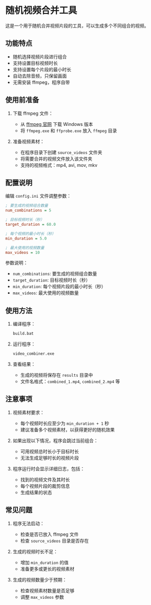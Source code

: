 # 随机视频合并工具

这是一个用于随机合并视频片段的工具，可以生成多个不同组合的视频。

## 功能特点

- 随机选择视频片段进行组合
- 支持设置目标视频时长
- 支持设置每个片段的最小时长
- 自动去除音频，只保留画面
- 无需安装 ffmpeg，程序自带

## 使用前准备

1. 下载 ffmpeg 文件：
   - 从 [ffmpeg 官网](https://ffmpeg.org/download.html) 下载 Windows 版本
   - 将 `ffmpeg.exe` 和 `ffprobe.exe` 放入 `ffmpeg` 目录

2. 准备视频素材：
   - 在程序目录下创建 `source_videos` 文件夹
   - 将需要合并的视频文件放入该文件夹
   - 支持的视频格式：mp4, avi, mov, mkv

## 配置说明

编辑 `config.ini` 文件调整参数：

```ini
; 要生成的视频组合数量
num_combinations = 5

; 目标视频时长（秒）
target_duration = 60.0

; 每个视频的最小时长（秒）
min_duration = 5.0

; 最大使用的视频数量
max_videos = 10
```

参数说明：
- `num_combinations`: 要生成的视频组合数量
- `target_duration`: 目标视频时长（秒）
- `min_duration`: 每个视频片段的最小时长（秒）
- `max_videos`: 最大使用的视频数量

## 使用方法

1. 编译程序：
   ```bash
   build.bat
   ```

2. 运行程序：
   ```bash
   video_combiner.exe
   ```

3. 查看结果：
   - 生成的视频将保存在 `results` 目录中
   - 文件名格式：`combined_1.mp4`, `combined_2.mp4` 等

## 注意事项

1. 视频素材要求：
   - 每个视频时长应至少为 `min_duration + 1` 秒
   - 建议准备多个视频素材，以获得更好的随机效果

2. 如果出现以下情况，程序会跳过当前组合：
   - 可用视频总时长小于目标时长
   - 无法生成足够时长的视频片段

3. 程序运行时会显示详细日志，包括：
   - 找到的视频文件及其时长
   - 每个视频片段的裁剪信息
   - 生成结果的状态

## 常见问题

1. 程序无法启动：
   - 检查是否已放入 ffmpeg 文件
   - 检查 `source_videos` 目录是否存在

2. 生成的视频时长不足：
   - 增加 `min_duration` 的值
   - 准备更多或更长的视频素材

3. 生成的视频数量少于预期：
   - 检查视频素材数量是否足够
   - 调整 `max_videos` 参数 
